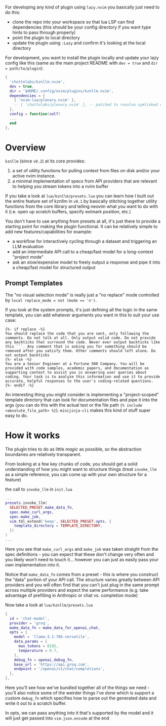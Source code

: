 For developing any kind of plugin using `lazy.nvim` you basically just need to do this:
- clone the repo into your workspace so that lua LSP can find dependencies (this should be your config directory if you want type hints to pass through properly)
- point the plugin to local directory
- update the plugin using `:Lazy` and confirm it's looking at the local directory

For development, you want to install the plugin locally and update your lazy config like this (same as the main project README with `dev = true` and `dir = path/to/plugin`):

```lua
{
  'chottolabs/kznllm.nvim',
  dev = true,
  dir = '$HOME/.config/nvim/plugins/kznllm.nvim',
  dependencies = {
    { 'nvim-lua/plenary.nvim' },
    -- { 'chottolabs/plenary.nvim' }, -- patched to resolve symlinked directories
  },
  config = function(self)
  ...
  end
},
```

# Overview

`kznllm` (since `v0.2`) at its core provides:

1. a set of utility functions for pulling context from files on disk and/or your active nvim instance.
2. a minimal implementation of specs from API providers that are relevant to helping you stream tokens into a nvim buffer

If you take a look at `lua/kznllm/presets.lua` you can learn how I built out the entire feature set of kznllm in `v0.1` by basically stitching together utility functions from the core library and telling neovim what you want to do with it (i.e. open up scratch buffers, specify extmark position, etc.)

You don't have to use anything from presets at all, it's just there to provide a starting point for making the plugin functional. It can be relatively simple to add new features/capabilities for example:

- a workflow for interactively cycling through a dataset and triggering an LLM evaluation
- add an intermediate API call to a cheap/fast model for a long-context "project mode"
- ask an slow/expensive model to freely output a response and pipe it into a cheap/fast model for structured output

## Prompt Templates

The "no visual selection mode" is really just a "no replace" mode controlled by `local replace_mode = not (mode == 'n')`.

If you look at the system prompts, it's just defining all the logic in the same template, you can add whatever arguments you want in this to suit your use case:

```j2
{%- if replace -%}
You should replace the code that you are sent, only following the comments. Do not talk at all. Only output valid code. Do not provide any backticks that surround the code. Never ever output backticks like this ```. Any comment that is asking you for something should be removed after you satisfy them. Other comments should left alone. Do not output backticks
{%- else -%}
You are a Senior Engineer at a Fortune 500 Company. You will be provided with code samples, academic papers, and documentation as supporting context to assist you in answering user queries about coding. Your task is to analyze this information and use it to provide accurate, helpful responses to the user's coding-related questions.
{%- endif -%}
```

An interesting thing you might consider is implementing a "project-scoped" template directory that can look for documentation files and pipe it into the args (you can do this with the actual text or the file path `{% include <absolute_file_path> %}`). `minijinja-cli` makes this kind of stuff super easy to do.

# How it works

The plugin tries to do as little *magic* as possible, so the abstraction boundaries are relatively transparent.

From looking at a few key chunks of code, you should get a solid understanding of how you might want to structure things (treat `invoke_llm` as a simple reference, you can come up with your own structure for a feature)

the call to `invoke_llm` in `init.lua`

```lua
...
presets.invoke_llm(
  SELECTED_PRESET.make_data_fn,
  spec.make_curl_args,
  spec.make_job,
  vim.tbl_extend('keep', SELECTED_PRESET.opts, {
    template_directory = TEMPLATE_DIRECTORY,
  })
)
...
```

Here you see that `make_curl_args` and `make_job` was taken straight from the spec definitions - you can expect that these don't change very often and you likely won't need to touch it... however you can just as easily pass your own implementation into it.

Notice that `make_data_fn` comes from a preset - this is where you construct the "data" portion of your API call. The structure varies greatly between API providers and you will often find that you can't just plug in the same prompt across multiple providers and expect the same performance (e.g. take advantage of prefilling in Anthropic or chat vs. completion mode)

Now take a look at `lua/kznllm/presets.lua`

```lua
{
  id = 'chat-model',
  provider = 'groq',
  make_data_fn = make_data_for_openai_chat,
  opts = {
    model = 'llama-3.1-70b-versatile',
    data_params = {
      max_tokens = 8192,
      temperature = 0.7,
    },
    debug_fn = openai_debug_fn,
    base_url = 'https://api.groq.com',
    endpoint = '/openai/v1/chat/completions',
  },
},
```

Here you'll see how we've bundled together all of the things we need - you'll also notice some of the weirder things I've done which is support a custom `debug_fn` which specifies how to parse out the generated data and write it out to a scratch buffer.

In opts, we can pass anything into it that's supported by the model and it will just get passed into `vim.json.encode` at the end
